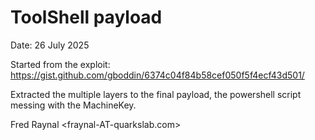 ToolShell payload
=================

Date: 26 July 2025

Started from the exploit: https://gist.github.com/gboddin/6374c04f84b58cef050f5f4ecf43d501/

Extracted the multiple layers to the final payload, the powershell script messing with the MachineKey.

Fred Raynal <fraynal-AT-quarkslab.com>

